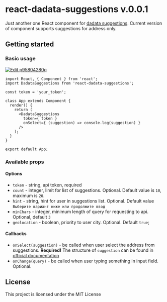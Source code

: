 # react-dadata-suggestions v.0.0.1

Just another one React component for [dadata suggestions](https://dadata.ru/suggestions/ "official website").
Current version of component supports suggestions for address only.

## Getting started

### Basic usage

[![Edit p95804280q](https://codesandbox.io/static/img/play-codesandbox.svg)](https://codesandbox.io/s/p95804280q)

```
import React, { Component } from 'react';
import DadataSuggestions from 'react-dadata-suggestions';

const token = 'your_token';

class App extends Component {
  render() {
    return (
      <DadataSuggestions
        token={ token }
        onSelect={ (suggestion) => console.log(suggestion) }
      />
    );
  }
}

export default App;

```

### Available props

#### Options
* `token` - string, api token, required
* `count` - integer, limit for list of suggestions. Optional. Default value is `10`, maximum is `20`. 
* `hint` - string, hint for user in suggestions list. Optional. Default value `Выберите вариант ниже или продолжите ввод`
* `minChars` - integer, minimum length of query for requesting to api. Optional, default `3`
* `geolocation` - boolean, priority to user city. Optional. Default `true`;

#### Callbacks
* `onSelect(suggestion)` - be called when user select the address from suggestions. **Required!**
The structure of `suggestion` can be found in [official documentation](https://confluence.hflabs.ru/pages/viewpage.action?pageId=204669107)
* `onChange(query)` - be called when user typing something in input field. Optional.

## License

This project is licensed under the MIT License
